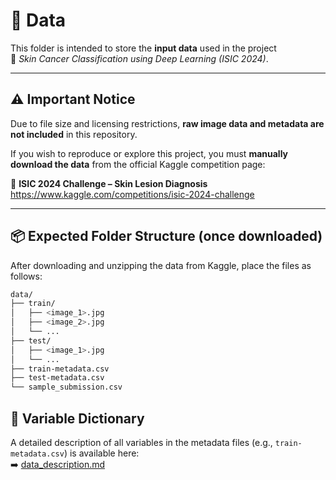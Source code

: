 # 📁 Data

This folder is intended to store the **input data** used in the project  
🧠 *Skin Cancer Classification using Deep Learning (ISIC 2024)*.

---

## ⚠️ Important Notice

Due to file size and licensing restrictions, **raw image data and metadata are not included** in this repository.

If you wish to reproduce or explore this project, you must **manually download the data** from the official Kaggle competition page:

🔗 **ISIC 2024 Challenge – Skin Lesion Diagnosis**  
https://www.kaggle.com/competitions/isic-2024-challenge

---

## 📦 Expected Folder Structure (once downloaded)

After downloading and unzipping the data from Kaggle, place the files as follows:

```bash
data/
├── train/
│   ├── <image_1>.jpg
│   ├── <image_2>.jpg
│   └── ...
├── test/
│   ├── <image_1>.jpg
│   └── ...
├── train-metadata.csv
├── test-metadata.csv
└── sample_submission.csv
```
## 📄 Variable Dictionary

A detailed description of all variables in the metadata files (e.g., `train-metadata.csv`) is available here:  
➡️ [data_description.md](./data_description.md)

